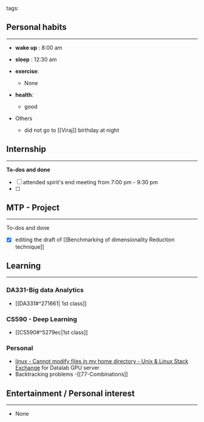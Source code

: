 tags: 
## Personal habits
--- 

- **wake up** : 8:00 am

- **sleep** : 12:30 am

-  **exercise**:
	- None

-  **health**: 
	- good

- Others
	- did not go to [[Viraj]] birthday at night



## Internship 
---
**To-dos and done**
- [ ] attended spirit's end meeting from 7:00 pm - 9:30 pm
- [ ] 

## MTP - Project
--- 
To-dos and done
- [x] editing the draft of [[Benchmarking of dimensionality Reduction technique]]



## Learning
---
### DA331-Big data Analytics
- [[DA331#^271661| 1st class]]

### CS590 - Deep Learning
- [[CS590#^5279ec|1st class]]

### Personal
-  [linux - Cannot modify files in my home directory - Unix & Linux Stack Exchange](https://unix.stackexchange.com/questions/86427/cannot-modify-files-in-my-home-directory) for Datalab GPU server
- Backtracking problems 
	-[[77-Combinations]]

## Entertainment / Personal interest
---
- None